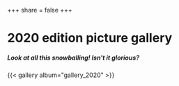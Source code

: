+++
share = false
+++

# 2020 edition picture gallery
##### Look at all this snowballing! Isn't it glorious?

{{< gallery album="gallery_2020" >}}